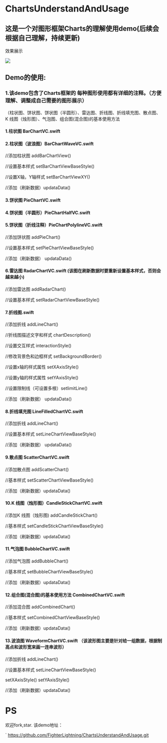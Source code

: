 # ChartsUnderstandAndUsage
## 这是一个对图形框架Charts的理解使用demo(后续会根据自己理解，持续更新)
效果展示
 
 ![](./ChartsUnderstandAndUsage/效果图.gif)

## Demo的使用:
### 1.该demo包含了Charts框架的 每种图形使用都有详细的注释。（方便理解、调整成自己需要的图形展示）
（柱状图、饼状图、饼状图（半圆形）、雷达图、折线图、折线填充图、散点图、K 线图（烛形图）、气泡图、组合图(混合图)的基本使用方法
#### 1.柱状图 BarChartVC.swift

#### 2.柱状图（波浪图）BarChartWaveVC.swift

//添加柱状图   addBarChartView()

//设置基本样式   setBarChartViewBaseStyle()

//设置X轴，Y轴样式   setBarChartViewXY()

//添加（刷新数据）updataData()

#### 3.饼状图  PieChartVC.swift

#### 4.饼状图（半圆形）PieChartHalfVC.swift

#### 5.饼状图（折线注释）PieChartPolylineVC.swift

//添加饼状图   addPieChart()

//设置基本样式   setPieChartViewBaseStyle()

//添加（刷新数据） updataData()

#### 6.雷达图   RadarChartVC.swift (该图在刷新数据时要重新设置基本样式，否则会越来越小)

//添加雷达图  addRadarChart()

//设置基本样式   setRadarChartViewBaseStyle()

#### 7.折线图.swift

//添加折线   addLineChart()

 //折线图描述文字和样式  chartDescription()

 //设置交互样式  interactionStyle()

 //修改背景色和边框样式  setBackgroundBorder()

 //设置x轴的样式属性 setXAxisStyle()

 //设置y轴的样式属性 setYAxisStyle()

 //设置限制线（可设置多根）setlimitLine()

//添加（刷新数据） updataData()

#### 8.折线填充图   LineFilledChartVC.swift

//添加折线  addLineChart()

//设置基本样式   setLineChartViewBaseStyle()

//添加（刷新数据） updataData()

#### 9.散点图 ScatterChartVC.swift

 //添加散点图    addScatterChart()

 //基本样式     setScatterChartViewBaseStyle()

 //添加（刷新数据）updataData()

#### 10.K 线图（烛形图）CandleStickChartVC.swift

 //添加K 线图（烛形图)    addCandleStickChart()

 //基本样式     setCandleStickChartViewBaseStyle()

 //添加（刷新数据）updataData()

#### 11.气泡图  BubbleChartVC.swift

//添加气泡图 addBubbleChart()

//基本样式 setBubbleChartViewBaseStyle()

 //添加（刷新数据）updataData()

#### 12.组合图(混合图)的基本使用方法 CombinedChartVC.swift

//添加混合图   addCombinedChart()

//基本样式 setCombinedChartViewBaseStyle()

//添加（刷新数据）updataData()

#### 13.波浪图 WaveformChartVC.swift （该波形图主要是针对给一组数据，根据制高点和波形宽来画一连串波形）

//添加折线 addLineChart()

//设置基本样式  setLineChartViewBaseStyle()

   setXAxisStyle()   setYAxisStyle()

 //添加（刷新数据）updataData()
 
 
# PS

 欢迎fork,star.
 该demo地址：
 
 `
https://github.com/FighterLightning/ChartsUnderstandAndUsage.git

